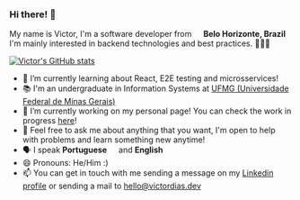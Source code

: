 ### Hi there! 👋
My name is Victor, I'm a software developer from <img src="https://image.flaticon.com/icons/svg/197/197386.svg" width="13"/> <b>Belo Horizonte, Brazil</b> <br/>
I'm mainly interested in backend technologies and best practices. 👨🏻‍💻

[![Victor's GitHub stats](https://github-readme-stats.vercel.app/api?username=victormagalhaess&theme=nightowl&show_icons=true)](https://github.com/victormagalhaess)

- 🌱 I’m currently learning about React, E2E testing and microsservices!
- 📚 I'm an undergraduate in Information Systems at <a href="ufmg.br" target="_blank"> UFMG (Universidade Federal de Minas Gerais) </a>
- 🔭 I’m currently working on my personal page! You can check the work in progress <a href="https://victordias.dev" target="_blank">here</a>!
- 💬 Feel free to ask me about anything that you want, I'm open to help with problems and learn something new anytime!
- 🗣 I speak <b>Portuguese</b> <img src="https://image.flaticon.com/icons/svg/197/197386.svg" width="13"/> and <b>English</b> <img src="https://www.svgrepo.com/show/110211/united-kingdom.svg" width="13"/>
- 😄 Pronouns: He/Him :)
- 📫 You can get in touch with me sending a message on my <a href="https://www.linkedin.com/in/victorhugofariadias/" target="_blank">Linkedin profile</a> or sending a mail to <a href="mailto:hello@victordias.dev" target="_blank">hello@victordias.dev</a>

